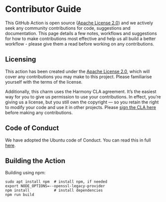 # Contributor Guide

This GitHub Action is open source ([Apache License 2.0](./LICENSE)) and we
actively seek any community contributions for code, suggestions and
documentation.  This page details a few notes, workflows and suggestions for
how to make contributions most effective and help us all build a better workflow -
please give them a read before working on any contributions.

## Licensing

This action has been created under the [Apache License 2.0](./LICENSE), which
will cover any contributions you may make to this project. Please familiarise
yourself with the terms of the license.

Additionally, this charm uses the Harmony CLA agreement.  It’s the easiest way
for you to give us permission to use your contributions.  In effect, you’re
giving us a license, but you still own the copyright — so you retain the right
to modify your code and use it in other projects. Please [sign the CLA
here](https://ubuntu.com/legal/contributors/agreement) before making any
contributions.

## Code of Conduct

We have adopted the Ubuntu code of Conduct. You can read this in full
[here](https://ubuntu.com/community/code-of-conduct).

## Building the Action

Building using npm:

```
sudo apt install npm  # install npm, if needed
export NODE_OPTIONS=--openssl-legacy-provider
npm install           # install dependencies
npm run build
```

